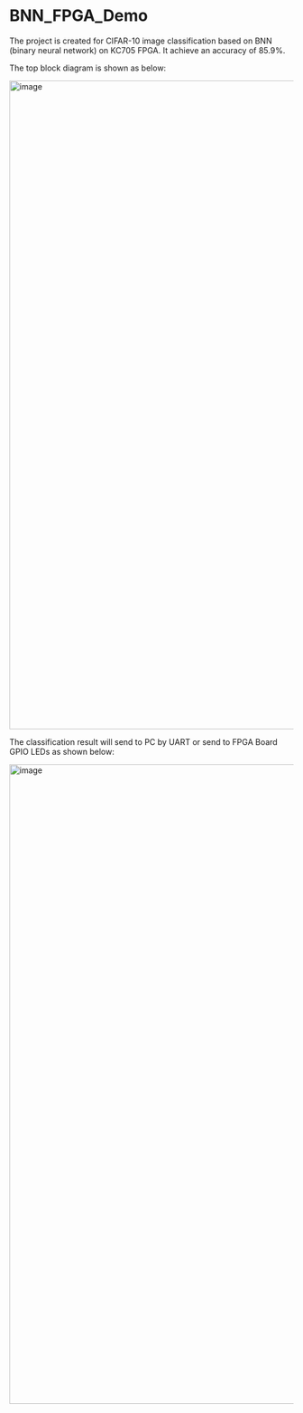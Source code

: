 # BNN_FPGA_Demo
The project is created for CIFAR-10 image classification based on BNN (binary neural network) on KC705 FPGA.
It achieve an accuracy of 85.9%.

The top block diagram is shown as below:

<img width="1148" alt="image" src="https://user-images.githubusercontent.com/60055382/227195497-2255aa79-fd5b-47af-bc3a-71c5c28dbab1.png">

The classification result will send to PC by UART or send to FPGA Board GPIO LEDs as shown below:

<img width="1132" alt="image" src="https://user-images.githubusercontent.com/60055382/227190906-5d092bf7-1342-4d80-b795-231c618f2224.png">
